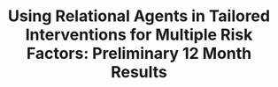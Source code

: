 ---
name: "Using Relational Agents In Tailored Interventions"
title: "Using Relational Agents in Tailored Interventions for Multiple Risk Factors: Preliminary 12 Month Results"
journal: "journal name" 
project: ["Online Tailored Interventions & Relational Agents for Exercise and Sun Protection (Project RAISE)"]
event: "Society of Behavioral Medicine 2013 Annual Meeting (abstract)"
authors:
- name: "Velicer, W."
- name: "Reading, C."
- name: "Blissmer, B."
- name: "Meier, K."
- name: "Babbin, S."
- name: "Paiva, A."
- name: "Bickmore, T."
- name: "Johnson, J."
year: 2013
resources: null
external_url: null
draft: false 
headless: true
---